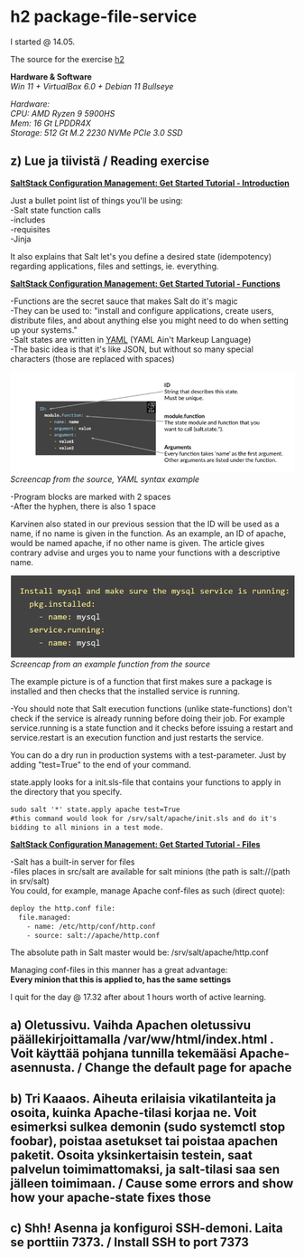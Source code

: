 # **h2 package-file-service**

I started @ 14.05.
  
The source for the exercise [h2](https://terokarvinen.com/2021/configuration-management-systems-2022-spring/#h2-package-file-service)
  
**Hardware & Software**  
*Win 11 + VirtualBox 6.0 + Debian 11 Bullseye*  
  
*Hardware:*  
*CPU: AMD Ryzen 9 5900HS*  
*Mem: 16 Gt LPDDR4X*  
*Storage: 512 Gt M.2 2230 NVMe PCIe 3.0 SSD*  
  
##  z) Lue ja tiivistä / Reading exercise ##

**[SaltStack Configuration Management: Get Started Tutorial - Introduction](https://docs.saltproject.io/en/getstarted/config/index.html)**  
  
Just a bullet point list of things you'll be using:  
-Salt state function calls  
-includes  
-requisites  
-Jinja  

It also explains that Salt let's you define a desired state (idempotency) regarding applications, files and settings, ie. everything.  
  
**[SaltStack Configuration Management: Get Started Tutorial - Functions](https://docs.saltproject.io/en/getstarted/config/functions.html)**  
  
-Functions are the secret sauce that makes Salt do it's magic  
-They can be used to: "install and configure applications, create users, distribute files, and about anything else you might need to do when setting up your systems."  
-Salt states are written in [YAML](https://yaml.org/) (YAML Ain't Markeup Language)  
-The basic idea is that it's like JSON, but without so many special characters (those are replaced with spaces)  
  
![Pic 1. YAML](pics/h2/1.png)  
*Screencap from the source, YAML syntax example*  
  
-Program blocks are marked with 2 spaces  
-After the hyphen, there is also 1 space  
  
Karvinen also stated in our previous session that the ID will be used as a name, if no name is given in the function. As an example, an ID of apache, would be named apache, if no other name is given. The article gives contrary advise and urges you to name your functions with a descriptive name.  
  
![Pic 2. Function example](pics/h2/2.png)  
*Screencap from an example function from the source*  
  
The example picture is of a function that first makes sure a package is installed and then checks that the installed service is running.  
  
-You should note that Salt execution functions (unlike state-functions) don't check if the service is already running before doing their job. For example service.running is a state function and it checks before issuing a restart and service.restart is an execution function and just restarts the service.  
   
You can do a dry run in production systems with a test-parameter. Just by adding "test=True" to the end of your command.  
  
state.apply looks for a init.sls-file that contains your functions to apply in the directory that you specify.  
	
	sudo salt '*' state.apply apache test=True
	#this command would look for /srv/salt/apache/init.sls and do it's bidding to all minions in a test mode.  
  
**[SaltStack Configuration Management: Get Started Tutorial - Files](https://docs.saltproject.io/en/getstarted/config/files.html)**  
  
-Salt has a built-in server for files  
-files places in src/salt are available for salt minions (the path is salt://(path in srv/salt)  
You could, for example, manage Apache conf-files as such (direct quote):  
  
````
deploy the http.conf file:
  file.managed:
    - name: /etc/http/conf/http.conf
    - source: salt://apache/http.conf
````
  
The absolute path in Salt master would be: /srv/salt/apache/http.conf  
  
Managing conf-files in this manner has a great advantage:  
**Every minion that this is applied to, has the same settings**
  
I quit for the day @ 17.32 after about 1 hours worth of active learning.  
  
## a) Oletussivu. Vaihda Apachen oletussivu päällekirjoittamalla /var/ww/html/index.html . Voit käyttää pohjana tunnilla tekemääsi Apache-asennusta. / Change the default page for apache  
  
## b) Tri Kaaaos. Aiheuta erilaisia vikatilanteita ja osoita, kuinka Apache-tilasi korjaa ne. Voit esimerksi sulkea demonin (sudo systemctl stop foobar), poistaa asetukset tai poistaa apachen paketit. Osoita yksinkertaisin testein, saat palvelun toimimattomaksi, ja salt-tilasi saa sen jälleen toimimaan. / Cause some errors and show how your apache-state fixes those  
  
## c) Shh! Asenna ja konfiguroi SSH-demoni. Laita se porttiin 7373. / Install SSH to port 7373  
  

